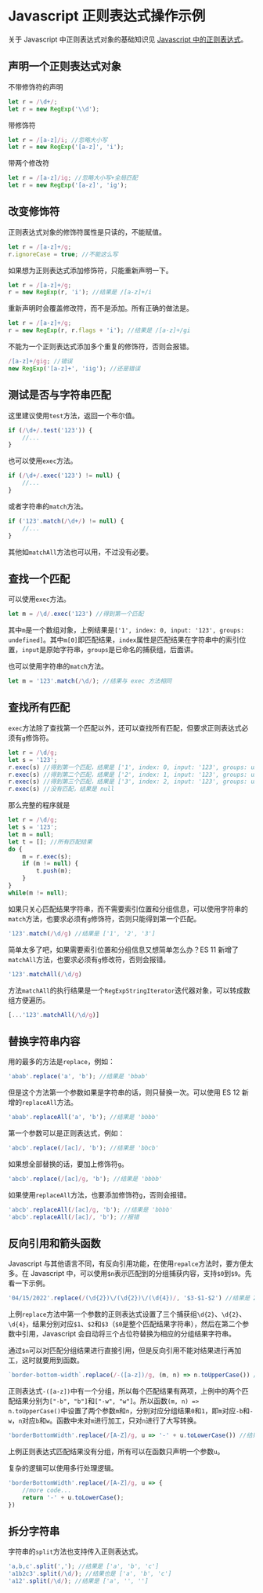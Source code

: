 # Javascript 正则表达式操作示例

关于 Javascript 中正则表达式对象的基础知识见 [Javascript 中的正则表达式](/regex/javascript.md)。

## 声明一个正则表达式对象

不带修饰符的声明

```javascript
let r = /\d+/;
let r = new RegExp('\\d');
```

带修饰符

```javascript
let r = /[a-z]/i; //忽略大小写
let r = new RegExp('[a-z]', 'i');
```

带两个修改符

```javascript
let r = /[a-z]/ig; //忽略大小写+全局匹配
let r = new RegExp('[a-z]', 'ig');
```

## 改变修饰符

正则表达式对象的修饰符属性是只读的，不能赋值。

```javascript
let r = /[a-z]+/g;
r.ignoreCase = true; //不能这么写
```

如果想为正则表达式添加修饰符，只能重新声明一下。

```javascript
let r = /[a-z]+/g;
r = new RegExp(r, 'i'); //结果是 /[a-z]+/i
```

重新声明时会覆盖修改符，而不是添加。所有正确的做法是。

```javascript
let r = /[a-z]+/g;
r = new RegExp(r, r.flags + 'i'); //结果是 /[a-z]+/gi
```

不能为一个正则表达式添加多个重复的修饰符，否则会报错。

```javascript
/[a-z]+/gig; //错误
new RegExp('[a-z]+', 'iig'); //还是错误
```

## 测试是否与字符串匹配

这里建议使用`test`方法，返回一个布尔值。

```javascript
if (/\d+/.test('123')) {
    //...
}
```

也可以使用`exec`方法。

```javascript
if (/\d+/.exec('123') != null) {
    //...
}
```

或者字符串的`match`方法。

```javascript
if ('123'.match(/\d+/) != null) {
    //...
}
```

其他如`matchAll`方法也可以用，不过没有必要。

## 查找一个匹配

可以使用`exec`方法。

```javascript
let m = /\d/.exec('123') //得到第一个匹配
```

其中`m`是一个数组对象，上例结果是`['1', index: 0, input: '123', groups: undefined]`。其中`m[0]`即匹配结果，`index`属性是匹配结果在字符串中的索引位置，`input`是原始字符串，`groups`是已命名的捕获组，后面讲。

也可以使用字符串的`match`方法。

```javascript
let m = '123'.match(/\d/); //结果与 exec 方法相同
```

## 查找所有匹配

`exec`方法除了查找第一个匹配以外，还可以查找所有匹配，但要求正则表达式必须有`g`修饰符。

```javascript
let r = /\d/g;
let s = '123';
r.exec(s) //得到第一个匹配，结果是 ['1', index: 0, input: '123', groups: undefined]
r.exec(s) //得到第二个匹配，结果是 ['2', index: 1, input: '123', groups: undefined]
r.exec(s) //得到第三个匹配，结果是 ['3', index: 2, input: '123', groups: undefined]
r.exec(s) //没有匹配，结果是 null
```

那么完整的程序就是

```javascript
let r = /\d/g;
let s = '123';
let m = null;
let t = []; //所有匹配结果
do {
    m = r.exec(s);
    if (m != null) {
        t.push(m);
    }
}
while(m != null);
```

如果只关心匹配结果字符串，而不需要索引位置和分组信息，可以使用字符串的`match`方法，也要求必须有`g`修饰符，否则只能得到第一个匹配。

```javascript
'123'.match(/\d/g) //结果是 ['1', '2', '3']
```

简单太多了吧，如果需要索引位置和分组信息又想简单怎么办？ES 11 新增了`matchAll`方法，也要求必须有`g`修改符，否则会报错。

```javascript
'123'.matchAll(/\d/g)
```

方法`matchAll`的执行结果是一个`RegExpStringIterator`迭代器对象，可以转成数组方便遍历。

```javascript
[...'123'.matchAll(/\d/g)]
```

## 替换字符串内容

用的最多的方法是`replace`，例如：

```javascript
'abab'.replace('a', 'b'); //结果是 'bbab'
```

但是这个方法第一个参数如果是字符串的话，则只替换一次。可以使用 ES 12 新增的`replaceAll`方法。

```javascript
'abab'.replaceAll('a', 'b'); //结果是 'bbbb'
```

第一个参数可以是正则表达式，例如：

```javascript
'abcb'.replace(/[ac]/, 'b'); //结果是 'bbcb'
```

如果想全部替换的话，要加上修饰符`g`。

```javascript
'abcb'.replace(/[ac]/g, 'b'); //结果是 'bbbb'
```

如果使用`replaceAll`方法，也要添加修饰符`g`，否则会报错。

```javascript
'abcb'.replaceAll(/[ac]/g, 'b'); //结果是 'bbbb'
'abcb'.replaceAll(/[ac]/, 'b'); //报错
```

## 反向引用和箭头函数

Javascript 与其他语言不同，有反向引用功能，在使用`repalce`方法时，要方便太多。在 Javascript 中，可以使用`$n`表示匹配到的分组捕获内容，支持`$0`到`$9`。先看一下示例。

```javascript
'04/15/2022'.replace(/(\d{2})\/(\d{2})\/(\d{4})/, '$3-$1-$2') //结果是 2022-04-15
```

上例`replace`方法中第一个参数的正则表达式设置了三个捕获组`\d{2}`、`\d{2}`、`\d{4}`，结果分别对应`$1`、`$2`和`$3`（`$0`是整个匹配结果字符串），然后在第二个参数中引用，Javascript 会自动将三个占位符替换为相应的分组结果字符串。

通过`$n`可以对匹配分组结果进行直接引用，但是反向引用不能对结果进行再加工，这时就要用到函数。

```javascript
`border-bottom-width`.replace(/-([a-z])/g, (m, n) => n.toUpperCase()) //结果是 borderBottomWidth
```

正则表达式`-([a-z])`中有一个分组，所以每个匹配结果有两项，上例中的两个匹配结果分别为`["-b", "b"]`和`["-w", "w"]`。所以函数`(m, n) => n.toUpperCase()`中设置了两个参数`m`和`n`，分别对应分组结果`0`和`1`，即`m`对应`-b`和`-w`，`n`对应`b`和`w`。函数中未对`m`进行加工，只对`n`进行了大写转换。

```javascript
'borderBottomWidth'.replace(/[A-Z]/g, u => '-' + u.toLowerCase()) //结果是 `border-bottom-width`
```

上例正则表达式匹配结果没有分组，所有可以在函数只声明一个参数`u`。

复杂的逻辑可以使用多行处理逻辑。

```javascript
'borderBottomWidth'.replace(/[A-Z]/g, u => {
    //more code...
    return '-' + u.toLowerCase();
})
```

## 拆分字符串

字符串的`split`方法也支持传入正则表达式。

```javascript
'a,b,c'.split(','); //结果是 ['a', 'b', 'c']
'a1b2c3'.split(/\d/); //结果也是 ['a', 'b', 'c']
'a12'.split(/\d/); //结果是 ['a', '', '']
```
